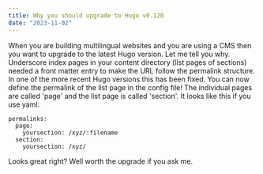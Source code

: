 ```yaml
---
title: Why you should upgrade to Hugo v0.120
date: "2023-11-02"
---
```

When you are building multilingual websites and you are using a CMS then you want to upgrade to the latest Hugo version. Let me tell you why. Underscore index pages in your content directory (list pages of sections) needed a front matter entry to make the URL follow the permalink structure. In one of the more recent Hugo versions this has been fixed. You can now define the permalink of the list page in the config file! The individual pages are called 'page' and the list page is called 'section'. It looks like this if you use yaml:

```
permalinks:
  page:
    yoursection: /xyz/:filename
  section:
    yoursection: /xyz/
```

Looks great right? Well worth the upgrade if you ask me.